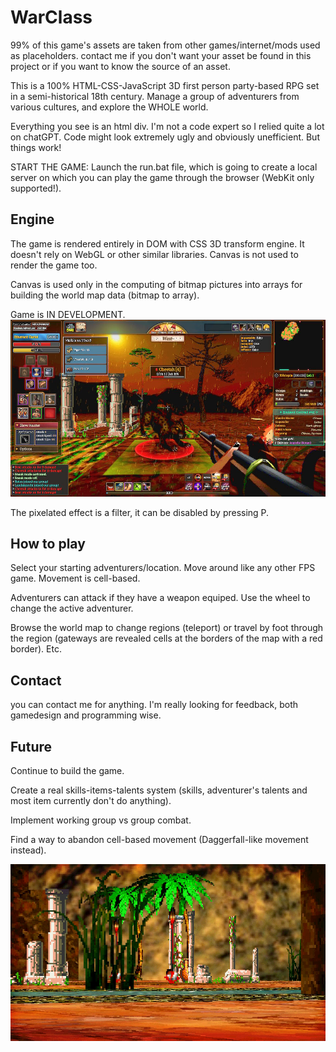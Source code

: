 
# WarClass

99% of this game's assets are taken from other games/internet/mods used as placeholders.
contact me if you don't want your asset be found in this project or if you want to know the source of an asset.


This is a 100% HTML-CSS-JavaScript 3D first person party-based RPG set in a semi-historical 18th century.
Manage a group of adventurers from various cultures, and explore the WHOLE world.

Everything you see is an html div. I'm not a code expert so I relied quite a lot on chatGPT. Code might look extremely ugly and obviously unefficient. But things work!

START THE GAME:
Launch the run.bat file, which is going to create a local server on which you can play the game through the browser (WebKit only supported!).



## Engine

The game is rendered entirely in DOM with CSS 3D transform engine. It doesn't rely on WebGL or other similar libraries. Canvas is not used to render the game too.

Canvas is used only in the computing of bitmap pictures into arrays for building the world map data (bitmap to array).

Game is IN DEVELOPMENT.
![App Screenshot](https://github.com/haasva/WarClass-test/blob/4a994f3a3c14b226719a23c06820c8dfedd382e0/screenshot.jpg)

The pixelated effect is a filter, it can be disabled by pressing P.

## How to play

Select your starting adventurers/location. Move around like any other FPS game. Movement is cell-based.

Adventurers can attack if they have a weapon equiped. Use the wheel to change the active adventurer.

Browse the world map to change regions (teleport) or travel by foot through the region (gateways are revealed cells at the borders of the map with a red border).
Etc.

## Contact
you can contact me for anything. I'm really looking for feedback, both gamedesign and programming wise.

## Future
Continue to build the game.

Create a real skills-items-talents system (skills, adventurer's talents and most item currently don't do anything).

Implement working group vs group combat.

Find a way to abandon cell-based movement (Daggerfall-like movement instead).


![App Screenshot](https://github.com/haasva/WarClass-test/blob/8d67f1b862f476202a4d5f94b318dabb2fb5c9cf/100cssscreenshot.jpg)
